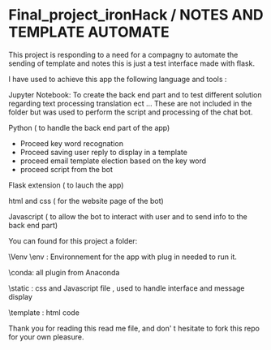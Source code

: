 # Final_project_ironHack / NOTES AND TEMPLATE AUTOMATE

This project is responding to a need for a compagny to automate the sending of template and notes this is just a test interface made with flask.

I have used to achieve this app the following language and tools :

Jupyter Notebook:
To create the back end part and to test different solution regarding text processing translation ect ...
These are not included in the folder but was used to perform the script and processing of the chat bot.

Python ( to handle the back end part of the app)
- Proceed key word recognation
- Proceed saving user reply to display in a template
- proceed email template election based on the key word
- proceed script from the bot

Flask extension ( to lauch the app)

html and css ( for the website page of the bot)

Javascript ( to allow the bot to interact with user and to send info to the back end part)

You can found for this project a folder:

\Venv \env :
Environnement for the app with plug in needed to run it.

\conda: all plugin from Anaconda

\static : css and Javascript file , used to handle interface and message display

\template : html code

Thank you for reading this read me file, and don' t hesitate to fork this repo for your own pleasure.
